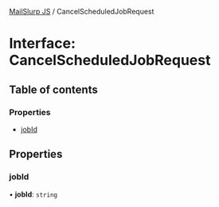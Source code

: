 [MailSlurp JS](../README.md) / CancelScheduledJobRequest

# Interface: CancelScheduledJobRequest

## Table of contents

### Properties

- [jobId](CancelScheduledJobRequest.md#jobid)

## Properties

### jobId

• **jobId**: `string`
